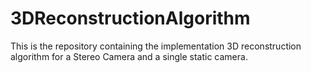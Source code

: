 # 3DReconstructionAlgorithm
This is the repository containing the implementation 3D reconstruction algorithm for a Stereo Camera and a single static camera.
